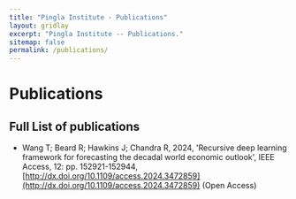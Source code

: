 ```yaml
---
title: "Pingla Institute - Publications"
layout: gridlay
excerpt: "Pingla Institute -- Publications."
sitemap: false
permalink: /publications/
---
```



# Publications
 


## Full List of publications
 * Wang T; Beard R; Hawkins J; Chandra R, 2024, 'Recursive deep learning framework for forecasting the decadal world economic outlook', IEEE Access, 12: pp. 152921-152944, [http://dx.doi.org/10.1109/access.2024.3472859](http://dx.doi.org/10.1109/access.2024.3472859) (Open Access)
